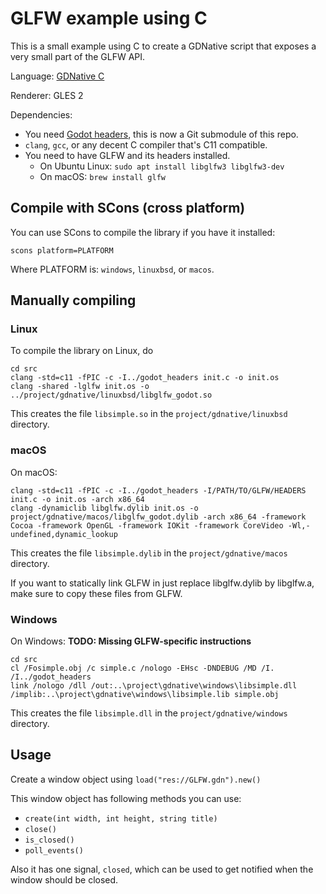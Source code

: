 # GLFW example using C

This is a small example using C to create a GDNative script that
exposes a very small part of the GLFW API.

Language: [GDNative C](https://docs.godotengine.org/en/latest/tutorials/scripting/gdnative/index.html)

Renderer: GLES 2

Dependencies:
 * You need [Godot headers](https://github.com/godotengine/godot-headers),
   this is now a Git submodule of this repo.
 * `clang`, `gcc`, or any decent C compiler that's C11 compatible.
 * You need to have GLFW and its headers installed.
   * On Ubuntu Linux: `sudo apt install libglfw3 libglfw3-dev`
   * On macOS: `brew install glfw`

## Compile with SCons (cross platform)
You can use SCons to compile the library if you have it installed:

```
scons platform=PLATFORM
```

Where PLATFORM is: `windows`, `linuxbsd`, or `macos`.

## Manually compiling

### Linux
To compile the library on Linux, do

```
cd src
clang -std=c11 -fPIC -c -I../godot_headers init.c -o init.os
clang -shared -lglfw init.os -o ../project/gdnative/linuxbsd/libglfw_godot.so
```

This creates the file `libsimple.so` in the `project/gdnative/linuxbsd` directory.


### macOS
On macOS:

```
clang -std=c11 -fPIC -c -I../godot_headers -I/PATH/TO/GLFW/HEADERS init.c -o init.os -arch x86_64
clang -dynamiclib libglfw.dylib init.os -o project/gdnative/macos/libglfw_godot.dylib -arch x86_64 -framework Cocoa -framework OpenGL -framework IOKit -framework CoreVideo -Wl,-undefined,dynamic_lookup
```

This creates the file `libsimple.dylib` in the `project/gdnative/macos` directory.

If you want to statically link GLFW in just replace libglfw.dylib by libglfw.a, make sure to copy these files from GLFW.


### Windows
On Windows: **TODO: Missing GLFW-specific instructions**

```
cd src
cl /Fosimple.obj /c simple.c /nologo -EHsc -DNDEBUG /MD /I. /I../godot_headers
link /nologo /dll /out:..\project\gdnative\windows\libsimple.dll /implib:..\project\gdnative\windows\libsimple.lib simple.obj
```

This creates the file `libsimple.dll` in the `project/gdnative/windows` directory.


## Usage

Create a window object using `load("res://GLFW.gdn").new()`

This window object has following methods you can use:
 * `create(int width, int height, string title)`
 * `close()`
 * `is_closed()`
 * `poll_events()`

Also it has one signal, `closed`, which can be used to get notified when the window should be closed.
